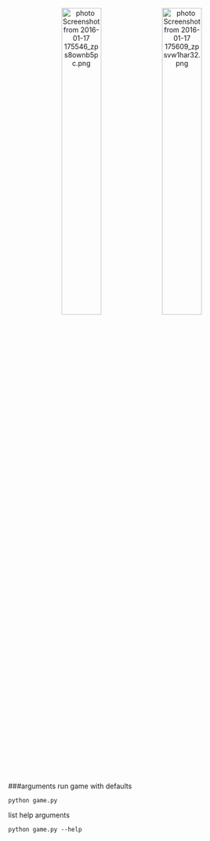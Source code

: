 <p align="center">
<img src="http://i1297.photobucket.com/albums/ag23/metulburr/Screenshot%20from%202016-01-17%20175546_zps8ownb5pc.png" border="0" alt=" photo Screenshot from 2016-01-17 175546_zps8ownb5pc.png" width='40%' height='40%' />
<img src="http://i1297.photobucket.com/albums/ag23/metulburr/Screenshot%20from%202016-01-17%20175609_zpsvw1har32.png" border="0" alt=" photo Screenshot from 2016-01-17 175609_zpsvw1har32.png" width='40%' height='40%' />
</p>

###arguments
run game with defaults

    python game.py
    
list help arguments

    python game.py --help

